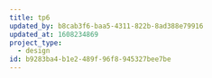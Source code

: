```yaml
---
title: tp6
updated_by: b8cab3f6-baa5-4311-822b-8ad388e79916
updated_at: 1608234869
project_type:
  - design
id: b9283ba4-b1e2-489f-96f8-945327bee7be
---
```

